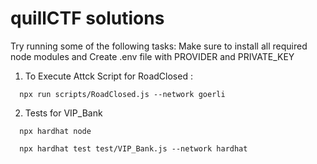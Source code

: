 # quillCTF solutions

Try running some of the following tasks:
Make sure to install all required node modules and Create .env file with PROVIDER and PRIVATE_KEY

1. To Execute Attck Script for RoadClosed :

```shell
  npx run scripts/RoadClosed.js --network goerli
```

2. Tests for VIP_Bank

```shell
  npx hardhat node

  npx hardhat test test/VIP_Bank.js --network hardhat
```

